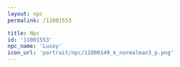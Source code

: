 ```yaml
---
layout: npc
permalink: /11001553

title: Npc
id: '11001553'
npc_name: 'Lusoy'
icon_url: 'portrait/npc/11000149_k_normalman3_p.png'
---
```


